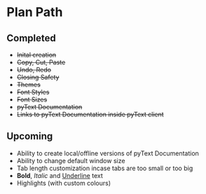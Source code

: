 # Plan Path

## Completed

- ~~Inital creation~~
- ~~Copy, Cut, Paste~~
- ~~Undo, Redo~~
- ~~Closing Safety~~
- ~~Themes~~
- ~~Font Styles~~
- ~~Font Sizes~~
- ~~pyText Documentation~~
- ~~Links to pyText Documentation inside pyText client~~

## Upcoming

- Ability to create local/offline versions of pyText Documentation
- Ability to change default window size
- Tab length customization incase tabs are too small or too big
- **Bold**, *Italic* and <u>Underline</u> text
- Highlights (with custom colours)